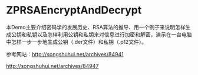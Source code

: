 # ZPRSAEncryptAndDecrypt
本Demo主要介绍密码学的发展历史、RSA算法的推导、用一个例子来说明怎样生成公钥和私钥以及怎样利用公钥和私钥来对信息进行加密和解密，演示在一台电脑中怎样一步一步地生成公钥（.der文件）和私钥（.p12文件）。

参考网站：http://songshuhui.net/archives/84941

http://songshuhui.net/archives/84947

